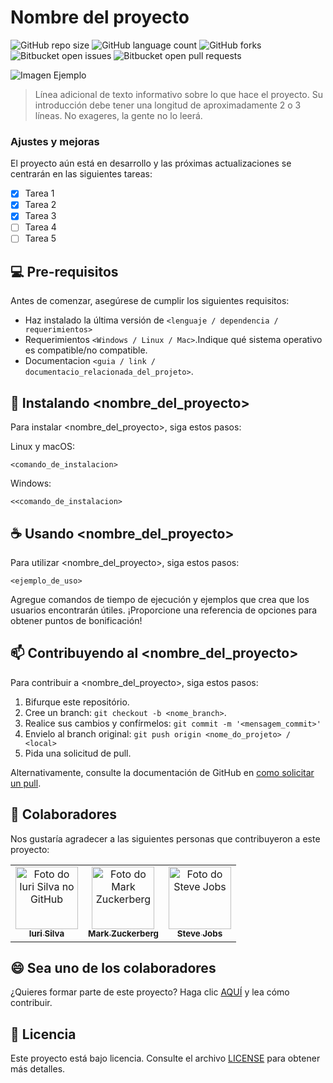 # Nombre del proyecto

![GitHub repo size](https://img.shields.io/github/repo-size/iuricode/README-template?style=for-the-badge)
![GitHub language count](https://img.shields.io/github/languages/count/iuricode/README-template?style=for-the-badge)
![GitHub forks](https://img.shields.io/github/forks/iuricode/README-template?style=for-the-badge)
![Bitbucket open issues](https://img.shields.io/bitbucket/issues/iuricode/README-template?style=for-the-badge)
![Bitbucket open pull requests](https://img.shields.io/bitbucket/pr-raw/iuricode/README-template?style=for-the-badge)

<img src="imagem.png" alt="Imagen Ejemplo">

> Línea adicional de texto informativo sobre lo que hace el proyecto. Su introducción debe tener una longitud de aproximadamente 2 o 3 líneas. No exageres, la gente no lo leerá.

### Ajustes y mejoras

El proyecto aún está en desarrollo y las próximas actualizaciones se centrarán en las siguientes tareas:

- [x] Tarea 1
- [x] Tarea 2
- [x] Tarea 3
- [ ] Tarea 4
- [ ] Tarea 5

## 💻 Pre-requisitos

Antes de comenzar, asegúrese de cumplir los siguientes requisitos:

- Haz instalado la última versión de `<lenguaje / dependencia / requerimientos>`
- Requerimientos `<Windows / Linux / Mac>`.Indique qué sistema operativo es compatible/no compatible.
- Documentacion `<guia / link / documentacio_relacionada_del_projeto>`.

## 🚀 Instalando <nombre_del_proyecto>

Para instalar <nombre_del_proyecto>, siga estos pasos:

Linux y macOS:

```
<comando_de_instalacion>
```

Windows:

```
<<comando_de_instalacion>
```

## ☕ Usando <nombre_del_proyecto>

Para utilizar <nombre_del_proyecto>, siga estos pasos:

```
<ejemplo_de_uso>
```

Agregue comandos de tiempo de ejecución y ejemplos que crea que los usuarios encontrarán útiles. ¡Proporcione una referencia de opciones para obtener puntos de bonificación!

## 📫 Contribuyendo al <nombre_del_proyecto>

Para contribuir a <nombre_del_proyecto>, siga estos pasos:

1. Bifurque este repositório.
2. Cree un branch: `git checkout -b <nome_branch>`.
3. Realice sus cambios y confírmelos: `git commit -m '<mensagem_commit>'`
4. Envielo al branch original: `git push origin <nome_do_projeto> / <local>`
5. Pida una solicitud de pull.

Alternativamente, consulte la documentación de GitHub en [como solicitar un  pull](https://help.github.com/en/github/collaborating-with-issues-and-pull-requests/creating-a-pull-request).

## 🤝 Colaboradores

Nos gustaría agradecer a las siguientes personas que contribuyeron a este proyecto:

<table>
  <tr>
    <td align="center">
      <a href="#" title="defina o título do link">
        <img src="https://avatars3.githubusercontent.com/u/31936044" width="100px;" alt="Foto do Iuri Silva no GitHub"/><br>
        <sub>
          <b>Iuri Silva</b>
        </sub>
      </a>
    </td>
    <td align="center">
      <a href="#" title="defina o título do link">
        <img src="https://s2.glbimg.com/FUcw2usZfSTL6yCCGj3L3v3SpJ8=/smart/e.glbimg.com/og/ed/f/original/2019/04/25/zuckerberg_podcast.jpg" width="100px;" alt="Foto do Mark Zuckerberg"/><br>
        <sub>
          <b>Mark Zuckerberg</b>
        </sub>
      </a>
    </td>
    <td align="center">
      <a href="#" title="defina o título do link">
        <img src="https://miro.medium.com/max/360/0*1SkS3mSorArvY9kS.jpg" width="100px;" alt="Foto do Steve Jobs"/><br>
        <sub>
          <b>Steve Jobs</b>
        </sub>
      </a>
    </td>
  </tr>
</table>

## 😄 Sea uno de los colaboradores

¿Quieres formar parte de este proyecto? Haga clic [AQUÍ](CONTRIBUTING.md) y lea cómo contribuir.

## 📝 Licencia

Este proyecto está bajo licencia. Consulte el archivo [LICENSE](LICENSE.md) para obtener más detalles.
